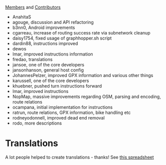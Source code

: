 [Members](https://github.com/graphhopper?tab=members) and [Contributors](https://github.com/graphhopper/graphhopper/contributors)

 * AnahitaS
 * agouge, discussion and API refactoring
 * b3nn0, Android improvements
 * cgarreau, increase of routing success rate via subnetwork cleanup
 * daisy1754, fixed usage of graphhopper.sh script
 * dardin88, instructions improved
 * dewos
 * lmar, improved instructions information
 * fredao, translations
 * jansoe, one of the core developers
 * jansonhanson, general host config
 * JohannesPelzer, improved GPX information and various other things
 * karussell, one of the core developers
 * khuebner, pushed turn instructions forward
 * lmar, improved instructions
 * NopMap, massive improvements regarding OSM, parsing and encoding, route relations
 * ocampana, initial implementation for instructions
 * ratrun, route relations, GPX information, bike handling etc
 * rodneyodonnell, improved dead end removal
 * rodo, more descriptions

# Translations

A lot people helped to create translations - thanks!
See [this spreadsheet](https://docs.google.com/spreadsheet/ccc?key=0AmukcXek0JP6dGM4R1VTV2d3TkRSUFVQakhVeVBQRHc#gid=0)